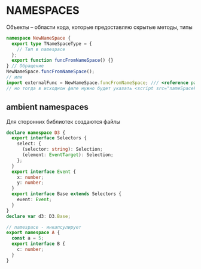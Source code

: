 # NAMESPACES

Объекты – области кода, которые предоставляю скрытые методы, типы

```ts
namespace NewNameSpace {
  export type TNameSpaceType = {
    // Тип в namespace
  };
  export function funcFromNameSpace() {}
} // Обращение
NewNameSpace.funcFromNameSpace();
// или
import externalFunc = NewNameSpace.funcFromNameSpace; /// <reference path="nameSpaceFile.ts" /> - если в разных модулях содержатся элементы одного namespace
// но тогда в исходном фале нужно будет указать <script src="nameSpaceFile.js" type="text/javascript" /> для всех файлов
```

## ambient namespaces

Для сторонних библиотек создаются файлы

```ts
declare namespace D3 {
  export interface Selectors {
    select: {
      (selector: string): Selection;
      (element: EventTarget): Selection;
    };
  }
  export interface Event {
    x: number;
    y: number;
  }
  export interface Base extends Selectors {
    event: Event;
  }
}
declare var d3: D3.Base;

// namespace - инкапсулирует
export namespace A {
  const a = 5;
  export interface B {
    c: number;
  }
}
```
